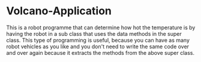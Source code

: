 Volcano-Application
===================

This is a robot programme that can determine how hot the temperature is by having the robot in a sub class that uses the data methods in the super class. This type of programming is useful, because you can have as many robot vehicles as you like and you don't need to write the same code over and over again because it extracts the methods from the above super class. 
